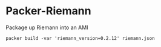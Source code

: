# Packer-Riemann

Package up Riemann into an AMI

```
packer build -var 'riemann_version=0.2.12' riemann.json
```
